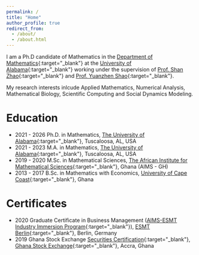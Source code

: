 ```yaml
---
permalink: /
title: "Home"
author_profile: true
redirect_from: 
  - /about/
  - /about.html
---
```

 I am a Ph.D candidate of Mathematics in the [Department of Mathematics](https://math.ua.edu){:target="_blank"} at the [University of Alabama](https://www.ua.edu){:target="_blank"} working under the supervision of [Prof. Shan Zhao](https://sites.ua.edu/szhao/){:target="_blank"} and [Prof. Yuanzhen Shao](https://sites.ua.edu/yshao/){:target="_blank"}.

 My research interests inlcude Applied Mathematics, Numerical Analysis, Mathematical Biology, Scientific Computing and Social Dynamics Modeling.
 
 
 
 Education
======
* 2021 - 2026 Ph.D. in Mathematics, [The University of Alabama](https://www.ua.edu){:target="_blank"}, Tuscaloosa, AL, USA
* 2021 - 2023 M.A. in Mathematics, [The University of Alabama](https://www.ua.edu){:target="_blank"}, Tuscaloosa, AL, USA
* 2019 - 2020 M.Sc. in Mathematical Sciences, [The African Institute for Mathematical Sciences](https://aims.edu.gh){:target="_blank"}, Ghana (AIMS - GH)
* 2013 - 2017 B.Sc. in Mathematics with Economics, [University of Cape Coast](https://ucc.edu.gh){:target="_blank"}, Ghana


Certificates
======
* 2020 Graduate Certificate in Business Management ([AIMS-ESMT Industry Immersion Program](https://nexteinstein.org/?i2=aims-esmt-industry-immersion-program-2){:target="_blank"}), [ESMT Berlin](https://esmt.berlin){:target="_blank"}, Berlin, Germany
* 2019 Ghana Stock Exchange [Securities Certification](https://www.gisinstitute.org){:target="_blank"}, [Ghana Stock Exchange](https://gse.com.gh){:target="_blank"}, Accra, Ghana